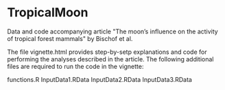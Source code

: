 # TropicalMoon
Data and code accompanying article "The moon’s influence on the activity of tropical forest mammals" by Bischof et al.

The file vignette.html provides step-by-setp explanations and code for performing the analyses described in the article. The following additional files are required to run the code in the vignette:

functions.R
InputData1.RData
InputData2.RData
InputData3.RData

